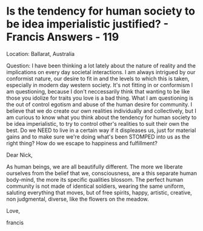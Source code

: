 # Is the tendency for human society to be idea imperialistic justified? - Francis Answers - 119

Location: Ballarat, Australia 

Question: I have been thinking a lot lately about the nature of reality and the implications on every day societal interactions. I am always intrigued by our conformist nature, our desire to fit in and the levels to which this is taken, especially in modern day western society. It's not fitting in or conformism I am questioning, because I don't neccessarily think that wanting to be like those you idolize for traits you love is a bad thing. What I am questioning is the out of control egotism and abuse of the human desire for community. I believe that we do create our own realities individually and collectively, but I am curious to know what you think about the tendency for human society to be idea imperialistic, to try to control other's realities to suit their own the best. Do we NEED to live in a certain way if it displeases us, just for material gains and to make sure we're doing what's been STOMPED into us as the right thing? How do we escape to happiness and fulfillment?

Dear Nick,

As human beings, we are all beautifully different. The more we liberate ourselves from the belief that we, consciousness, are a this separate human body-mind, the more its specific qualities blossom. The perfect human community is not made of identical soldiers, wearing the same uniform, saluting everything that moves, but of free spirits, happy, artistic, creative, non judgmental, diverse, like the flowers on the meadow.

Love,

francis

